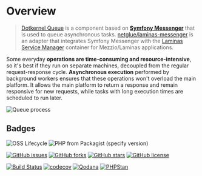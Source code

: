 # Overview

> [Dotkernel Queue](https://github.com/dotkernel/dot-queue) is a component based on [**Symfony Messenger**](https://github.com/symfony/messenger) that is used to queue asynchronous tasks.
[netglue/laminas-messenger](https://github.com/netglue/laminas-messenger) is an adapter that integrates Symfony Messenger with the [Laminas Service Manager](https://docs.laminas.dev/laminas-servicemanager/) container for Mezzio/Laminas applications.

Some everyday **operations are time-consuming and resource-intensive**, so it's best if they run on separate machines, decoupled from the regular request-response cycle.
**Asynchronous execution** performed by background workers ensures that these operations won't overload the main platform.
It allows the main platform to return a response and remain responsive for new requests, while tasks with long execution times are scheduled to run later.

![Queue process](https://docs.dotkernel.org/img/queue/schema.png)

## Badges

![OSS Lifecycle](https://img.shields.io/osslifecycle/dotkernel/queue)
![PHP from Packagist (specify version)](https://img.shields.io/packagist/php-v/dotkernel/queue/1.0.0)

[![GitHub issues](https://img.shields.io/github/issues/dotkernel/queue)](https://github.com/dotkernel/queue/issues)
[![GitHub forks](https://img.shields.io/github/forks/dotkernel/queue)](https://github.com/dotkernel/queue/network)
[![GitHub stars](https://img.shields.io/github/stars/dotkernel/queue)](https://github.com/dotkernel/queue/stargazers)
[![GitHub license](https://img.shields.io/github/license/dotkernel/queue)](https://github.com/dotkernel/queue/blob/1.0/LICENSE.md)

[![Build Status](https://github.com/mezzio/mezzio-skeleton/actions/workflows/continuous-integration.yml/badge.svg)](https://github.com/mezzio/mezzio-skeleton/actions/workflows/continuous-integration.yml)
[![codecov](https://codecov.io/gh/dotkernel/queue/graph/badge.svg?token=pexSf4wIhc)](https://codecov.io/gh/dotkernel/queue)
[![Qodana](https://github.com/dotkernel/queue/actions/workflows/qodana_code_quality.yml/badge.svg?branch=main)](https://github.com/dotkernel/queue/actions/workflows/qodana_code_quality.yml)
[![PHPStan](https://github.com/dotkernel/queue/actions/workflows/static-analysis.yml/badge.svg?branch=main)](https://github.com/dotkernel/queue/actions/workflows/static-analysis.yml)

